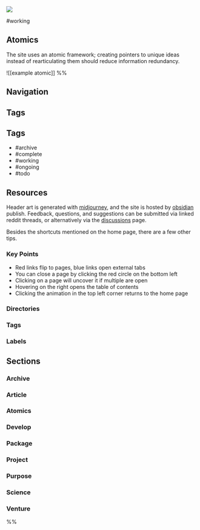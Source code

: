 <img src="https://i.redd.it/352q1jzpolja1.jpg" class="header-image">

#working 
## Atomics
The site uses an atomic framework; creating pointers to unique ideas instead of rearticulating them should reduce information redundancy.

![[example atomic]]
%%
## Navigation


## Tags
## Tags
- #archive
- #complete
- #working
- #ongoing
- #todo



## Resources
Header art is generated with [midjourney](https://www.midjourney.com), and the site is hosted by [obsidian](https://obsidian.md) publish. Feedback, questions, and suggestions can be submitted via linked reddit threads, or alternatively via the [discussions](https://github.com/harttraveller/rokosphoenix/discussions) page.

Besides the shortcuts mentioned on the home page, there are a few other tips.

### Key Points

- Red links flip to pages, blue links open external tabs
- You can close a page by clicking the red circle on the bottom left
- Clicking on a page will uncover it if multiple are open
- Hovering on the right opens the table of contents
- Clicking the animation in the top left corner returns to the home page


### Directories


### Tags

### Labels

## Sections
### Archive

### Article

### Atomics

### Develop

### Package

### Project

### Purpose

### Science

### Venture
%%